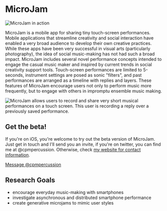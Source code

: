# MicroJam

![MicroJam in action](/assets/images/microjam.gif)

MicroJam is a mobile app for sharing tiny touch-screen performances. Mobile applications that streamline creativity and social interaction have enabled a very broad audience to develop their own creative practices. While these apps have been very successful in visual arts (particularly photography), the idea of social music-making has not had such a broad impact. MicroJam includes several novel performance concepts intended to engage the casual music maker and inspired by current trends in social creativity support tools. Touch-screen performances are limited to 5-seconds, instrument settings are posed as sonic "filters", and past performances are arranged as a timeline with replies and layers. These features of MicroJam encourage users not only to perform music more frequently, but to engage with others in impromptu ensemble music making.

![MicroJam allows users to record and share very short musical
performances on a touch screen. This user is recording a reply over a
previously saved
performance.](https://github.com/cpmpercussion/microjam/raw/master/images/microjam-action-small.jpg)

## Get the beta!

If you're on iOS, you're welcome to try out the beta version of MicroJam. Just get in touch and I'll send you an invite, if you're on twitter, you can find me at @cpmpercussion. Otherwise, check [my website for contact information](http://www.mn.uio.no/ifi/english/people/aca/charlepm/).

<a href="https://twitter.com/messages/compose?recipient_id=13996052" class="twitter-dm-button" data-screen-name="cpmpercussion" data-show-count="false">Message @cpmpercussion</a><script async src="//platform.twitter.com/widgets.js" charset="utf-8"></script>

## Research Goals

- encourage everyday music-making with smartphones
- investigate asynchronous and distributed smartphone performance
- create generative microjams to mimic user styles
